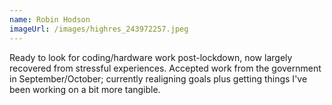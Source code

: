 ```yaml
---
name: Robin Hodson
imageUrl: /images/highres_243972257.jpeg
---
```


Ready to look for coding/hardware work post-lockdown, now largely recovered from stressful experiences. Accepted work from the government in September/October; currently realigning goals plus getting things I've been working on a bit more tangible.
